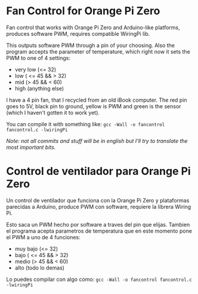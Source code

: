 # Fan Control for Orange Pi Zero
Fan control that works with Orange Pi Zero and Arduino-like platforms, produces software PWM, requires compatible WiringPi lib.

This outputs software PWM through a pin of your choosing. Also the program accepts the parameter of temperature, which right now it sets the PWM to one of 4 settings: 

- very low (<= 32)
- low ( <= 45 && > 32)
- mid (> 45 && < 60)
- high (anything else)


I have a 4 pin fan, that I recycled from an old iBook computer. The red pin goes to 5V, black pin to ground, yellow is PWM and green is the sensor (which I haven't gotten it to work yet).

You can compile it with something like:
`gcc -Wall -o fancontrol fancontrol.c -lwiringPi`

*Note: not all commits and stuff will be in english but I'll try to translate the most important bits.*

# Control de ventilador para Orange Pi Zero
Un control de ventilador que funciona con la Orange Pi Zero y plataformas parecidas a Arduino, produce PWM con software, requiere la librera Wiring Pi.

Esto saca un PWM hecho por software a traves del pin que elijas. Tambien el programa acepta parametros de temperatura que en este momento pone el PWM a uno de 4 funciones:

- muy bajo (<= 32)
- bajo ( <= 45 && > 32)
- medio (> 45 && < 60)
- alto (todo lo demas)

Lo puedes compilar con algo como:
`gcc -Wall -o fancontrol fancontrol.c -lwiringPi`
